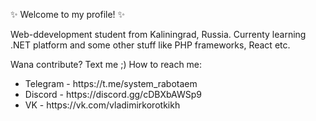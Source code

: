 ✨ Welcome to my profile! ✨

Web-ddevelopment student from Kaliningrad, Russia.
Currenty learning .NET platform and some other stuff like
PHP frameworks, React etc.

Wana contribute? Text me ;)
How to reach me:

<ul>
  <li> Telegram - https://t.me/system_rabotaem </li>
  <li> Discord - https://discord.gg/cDBXbAWSp9  </li>
  <li> VK -  https://vk.com/vladimirkorotkikh </li>
</ul>

<!---
GOLEMWORKS/GOLEMWORKS is a ✨ special ✨ repository because its `README.md` (this file) appears on your GitHub profile.
You can click the Preview link to take a look at your changes.
--->
